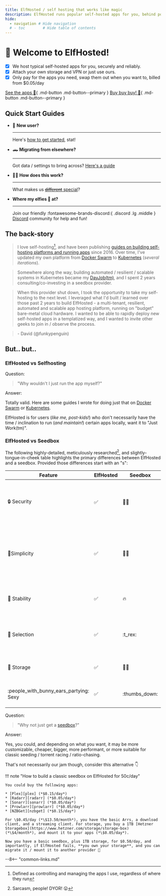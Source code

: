 ```yaml
---
title: ElfHosted / self hosting that works like magic
description: ElfHosted runs popular self-hosted apps for you, behind polished automation and SSO
hide:
  - navigation # Hide navigation
  # - toc        # Hide table of contents
---
```

# 👋 Welcome to ElfHosted!

* [x] We host typical self-hosted apps for you, securely and reliably.
* [x] Attach your own storage and VPN or just use ours.
* [x] Only pay for the apps you need, swap them out when you want to, billed from $0.05/day

[See the apps :gift:](/apps/){ .md-button .md-button--primary } [Buy buy buy! :shopping_cart:](https://store.elfhosted.com){ .md-button .md-button--primary }


## Quick Start Guides

<div class="grid cards" markdown>

- :baby: **New user?**

    ---

     Here's [how to get started](/how-to/get-started/), stat!

- :pickup_truck: **Migrating from elsewhere?** 

    ---

    Got data / settings to bring across? [Here's a guide](/how-to/migrate/)

- :scientist: **How does this work?**

    ---

    What makes us [~~different~~ special](#elfhosted-vs-seedbox)?

- **Where my elfies :elf: at?**

    ---

    Join our friendly :fontawesome-brands-discord:{ .discord .lg .middle } [Discord](http://discord.elfhosted.com) community for help and fun!
</div>


## The back-story

> I love self-hosting[^1], and have been publishing [guides on building self-hosting platforms and running apps](https://geek-cookbook.funkypenguin.co.nz) since 2016. Over time, I've updated my own platform from [Docker Swarm](https://geek-cookbook.funkypenguin.co.nz/docker-swarm/) to [Kubernetes](https://geek-cookbook.funkypenguin.co.nz/kubernetes/) (*several iterations*).

> Somewhere along the way, building automated / resilient / scalable systems in Kubernetes became my [DayJob(tm)](https://www.funkypenguin.co.nz/work-with-me), and I spent 2 years consulting/co-investing in a seedbox provider. 

> When this provider shut down, I took the opportunity to take my self-hosting to the next level. I leveraged what I'd built / learned over those past 2 years to build ElfHosted - a multi-tenant, resilient, automated and scalable app hosting platform, running on "budget" bare-metal cloud hardware. I wanted to be able to rapidly deploy new self-hosted apps in a templatized way, and I wanted to invite other geeks to join in / observe the process.

> \- David (@funkypenguin)

## But.. but..

### ElfHosted vs Selfhosting

Question:
> "Why wouldn't I just run the app myself?"

Answer:

Totally valid. Here are some guides I wrote for doing just that on [Docker Swarm](https://geek-cookbook.funkypenguin.co.nz/docker-swarm/) or [Kubernetes](https://geek-cookbook.funkypenguin.co.nz/kubernetes/). 

ElfHosted is for users (*like me, post-kids!*) who don't necessarily have the time / inclination to run (*and maintain!*) certain apps locally, want it to "Just Work(tm)".

### ElfHosted vs Seedbox

The following highly-detailed, meticulously researched[^2], and slightly-tongue-in-cheek table highlights the primary differences between ElfHosted and a seedbox. Provided those differences start with an "s":

Feature | ElfHosted | Seedbox | Notes
---------|----------|----------|----------
 :lock: Security | :white_check_mark: | :man_shrugging: | Your apps are protected by single sign-on (SSO). BYO VPN for torrenting apps.
 :vertical_traffic_light:Simplicity | :white_check_mark: | :scientist: | Preconfigured integrations between supported apps. Apps appropriately resourced for reasonable use.
 :tractor: Stability | :white_check_mark: | :fire: | Kubernetes, HA, and GitOps ensures it all "Just Works"
 :gift: Selection | :white_check_mark: | :t_rex: | Apps are added / updated frequently. Pay for only what you use.
 :floppy_disk: Storage | :white_check_mark: | :man_shrugging: | Bring your cloud storage, or buy from us!
 :people_with_bunny_ears_partying: Sexy | :white_check_mark: | :thumbs_down: | Built by geeks. In public. [Join us!][discord]

Question:

> "Why not just get a [seedbox](https://reddit.com/r/seedboxes)?"

Answer:

Yes, you could, and depending on what you want, it may be more customizable, cheaper, bigger, more performant, or more suitable for classic seeding / torrent racing / ratio-chasing. 

That's not necessarily our jam though, consider this alternative 👇

!!! note "How to build a classic seedbox on ElfHosted for 50c/day"

    You could buy the following apps:

    * [Plex][plex] (*$0.15/day*)
    * [Radarr][radarr] (*$0.05/day*)
    * [Sonarr][sonarr] (*$0.05/day*)
    * [Prowlarr][prowlarr] (*$0.05/day*)
    * [NZBGet][nzbget] (*$0.15/day*)

    For \$0.45/day (*\$13.50/month*), you have the basic Arrs, a download client, and a streaming client. For storage, you buy a 1TB [Hetzner Storagebox](https://www.hetzner.com/storage/storage-box) (*\$4/month*), and mount it to your apps (*\$0.05/day*).

    Now you have a basic seedbox, plus 1TB storage, for $0.50/day, and importantly, if ElfHosted fails, **you own your storage**, and you can migrate it / mount it to another provider 💪

[^1]: Defined as controlling and managing the apps I use, regardless of where they run
[^2]: Sarcasm, people! DYOR! :stuck_out_tongue:

--8<-- "common-links.md"